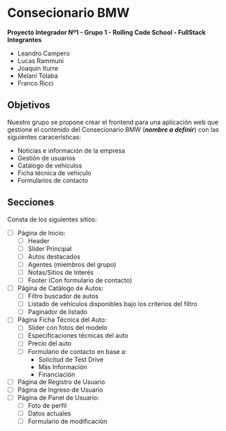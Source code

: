 # Consecionario BMW
**Proyecto Integrador Nº1 - Grupo 1 - Rolling Code School - FullStack**
**Integrantes**
  - Leandro Campero
  - Lucas Rammuni
  - Joaquin Iturre
  - Melani Tolaba
  - Franco Ricci


## Objetivos
Nuestro grupo se propone crear el frontend para una aplicación web que gestione el contenido del Consecionario BMW (***nombre a definir***) con las siguientes caracerísticas:
- Noticias e información de la empresa
- Gestión de usuarios
- Catálogo de vehículos
- Ficha técnica de vehículo
- Formularios de contacto

## Secciones
Consta de los siguientes sitios:
- [ ] Página de Inicio:
  - [ ] Header
  - [ ] Slider Principal
  - [ ] Autos destacados
  - [ ] Agentes (miembros del grupo)
  - [ ] Notas/Sitios de Interés
  - [ ] Footer (Con formulario de contacto)
- [ ] Página de Catálogo de Autos:
  - [ ] Filtro buscador de autos
  - [ ] Listado de vehículos disponibles bajo los criterios del filtro
  - [ ] Paginador de listado
- [ ] Página Ficha Técnica del Auto:
  - [ ] Slider con fotos del modelo
  - [ ] Especificaciones técnicas del auto
  - [ ] Precio del auto
  - [ ] Formulario de contacto en base a:
    - Solicitud de Test Drive
    - Más Información
    - Financiación
- [ ] Página de Registro de Usuario
- [ ] Página de Ingreso de Usuario
- [ ] Página de Panel de Usuario:
  - [ ] Foto de perfil
  - [ ] Datos actuales
  - [ ] Formulario de modificación
